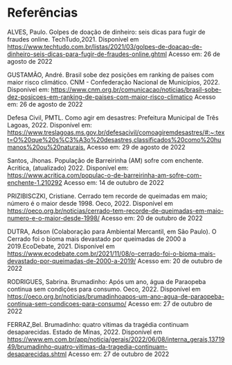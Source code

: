# Referências


ALVES, Paulo. Golpes de doação de dinheiro: seis dicas para fugir de fraudes online. TechTudo,2021. Disponível em <https://www.techtudo.com.br/listas/2021/03/golpes-de-doacao-de-dinheiro-seis-dicas-para-fugir-de-fraudes-online.ghtml> Acesso em: 26 de agosto de 2022

GUSTAMÃO, André. Brasil sobe dez posições em ranking de países com maior risco climático. CNM -  Confederação Nacional de Municípios, 2022. Disponível em: 
<https://www.cnm.org.br/comunicacao/noticias/brasil-sobe-dez-posicoes-em-ranking-de-paises-com-maior-risco-climatico> Acesso em: 26 de agosto de 2022

Defesa Civil, PMTL. Como agir em desastres: Prefeitura Municipal de Três Lagoas, 2022. Disponível em: <https://www.treslagoas.ms.gov.br/defesacivil/comoagiremdesastres/#:~:text=O%20que%20s%C3%A3o%20desastres,classificados%20como%20humanos%20ou%20naturais.> 
Acesso em: 29 de agosto de 2022

Santos, Jhonas. População de Barreirinha (AM) sofre com enchente. Acritica, (atualizado) 2022. Disponível em: <https://www.acritica.com/populac-o-de-barreirinha-am-sofre-com-enchente-1.210292> Acesso em: 14 de outubro de 2022

PRIZIBISCZKI, Cristiane. Cerrado tem recorde de queimadas em maio; número é o maior desde 1998. Oeco, 2022. Disponível em <https://oeco.org.br/noticias/cerrado-tem-recorde-de-queimadas-em-maio-numero-e-o-maior-desde-1998/> Acesso em: 20 de outubro de 2022

DUTRA, Adson (Colaboração para Ambiental Mercantil, em São Paulo). O Cerrado foi o bioma mais devastado por queimadas de 2000 a 2019.EcoDebate, 2021. Disponível em 
<https://www.ecodebate.com.br/2021/11/08/o-cerrado-foi-o-bioma-mais-devastado-por-queimadas-de-2000-a-2019/> Acesso em: 20 de outubro de 2022

RODRIGUES, Sabrina. Brumadinho: Após um ano, água de Paraopeba continua sem condições para consumo. Oeco, 2022. Disponível em <https://oeco.org.br/noticias/brumadinhoapos-um-ano-agua-de-paraopeba-continua-sem-condicoes-para-consumo/> Acesso em: 27 de outubro de 2022

FERRAZ,Bel. Brumadinho: quatro vítimas da tragédia continuam desaparecidas. Estado de Minas, 2022. Disponível em 
<https://www.em.com.br/app/noticia/gerais/2022/06/08/interna_gerais,1371949/brumadinho-quatro-vitimas-da-tragedia-continuam-desaparecidas.shtml> Acesso em: 27 de outubro de 2022
